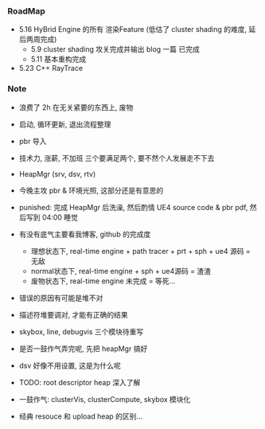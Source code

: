 ### RoadMap

* 5.16 HyBrid Engine 的所有 渲染Feature (低估了 cluster shading 的难度, 延后两周完成)
  * 5.9 cluster shading 攻关完成并输出 blog 一篇 已完成
  * 5.11 基本重构完成 
* 5.23 C++ RayTrace 

### Note

* 浪费了 2h 在无关紧要的东西上, 废物

* 启动, 循环更新, 退出流程整理
* pbr 导入
* 技术力, 涨薪, 不加班 三个要满足两个, 要不然个人发展走不下去
* HeapMgr (srv, dsv, rtv)
* 今晚主攻 pbr & 环境光照, 这部分还是有意思的
* punished: 完成 HeapMgr 后洗澡, 然后酌情 UE4 source code & pbr pdf, 然后写到 04:00 睡觉
* 有没有底气主要看我博客, github 的完成度
  * 理想状态下, real-time engine + path tracer + prt + sph + ue4 源码 =  无敌
  * normal状态下, real-time engine + sph + ue4源码  = 渣渣
  * 废物状态下, real-time engine 未完成 = 等死...
* 错误的原因有可能是堆不对
* 描述符堆要调对, 才能有正确的结果
* skybox, line, debugvis 三个模块待重写
* 是否一鼓作气弄完呢, 先把 heapMgr 搞好
* dsv 好像不用设置, 这是为什么呢
* TODO: root descriptor heap 深入了解
* 一鼓作气: clusterVis, clusterCompute, skybox 模块化
* 经典 resouce 和 upload heap 的区别...